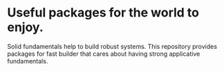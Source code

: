 # Useful packages for the world to enjoy.

Solid fundamentals help to build robust systems. This repository provides packages for fast builder that cares about having strong applicative fundamentals.
